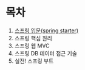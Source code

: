 # 목차

1. [스프링 입문(spring starter)](https://www.inflearn.com/course/%EC%8A%A4%ED%94%84%EB%A7%81-%EC%9E%85%EB%AC%B8-%EC%8A%A4%ED%94%84%EB%A7%81%EB%B6%80%ED%8A%B8/dashboard)
2. 스프링 핵심 원리
3. 스프링 웹 MVC
4. 스프링 DB 데이터 접근 기술
5. 실전! 스프링 부트
